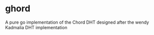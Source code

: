 ghord
=======

A pure go implementation of the Chord DHT designed after the wendy Kadmalia DHT implementation




